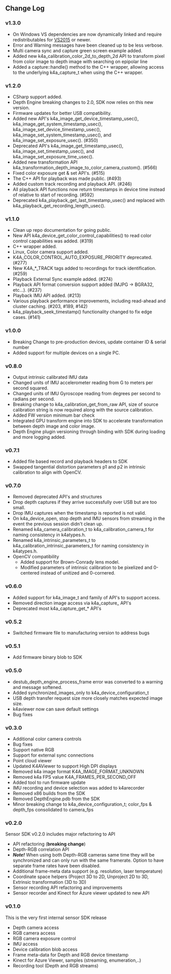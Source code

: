 ## Change Log

### v1.3.0

* On Windows VS dependencies are now dynamically linked and require redistributables for
[VS2015](https://www.microsoft.com/en-us/download/details.aspx?id=48145) or newer.
* Error and Warning messages have been cleaned up to be less verbose.
* Multi camera sync and capture green screen example added.
* Added new k4a_calibration_color_2d_to_depth_2d API  to transform pixel from color image to depth image with searching on epipolar line
* Added a capture::handle() method to the C++ wrapper, allowing access to the underlying k4a_capture_t when using the C++ wrapper.

### v1.2.0

* CSharp support added.
* Depth Engine breaking changes to 2.0, SDK now relies on this new version.
* Firmware updates for better USB compatibility.
* Added new API's k4a_image_get_device_timestamp_usec(), k4a_image_get_system_timestamp_usec(), 
k4a_image_set_device_timestamp_usec(), k4a_image_set_system_timestamp_usec(), and k4a_image_set_exposure_usec(). (#350)
* Deprecated API's k4a_image_get_timestamp_usec(), k4a_image_set_timestamp_usec(), and k4a_image_set_exposure_time_usec().
* Added new transformation API k4a_transformation_depth_image_to_color_camera_custom(). (#566)
* Fixed color exposure get & set API's. (#515)
* The C++ API for playback was made public. (#493)
* Added custom track recording and playback API. (#246)
* All playback API functions now return timestamps in device time instead of relative to start of recording. (#592)
* Deprecated k4a_playback_get_last_timestamp_usec() and replaced with k4a_playback_get_recording_length_usec().

### v1.1.0

* Clean up repo documentation for going public.
* New API k4a_device_get_color_control_capabilities() to read color control capabilities was added. (#319)
* C++ wrapper added.
* Linux, Color camera support added.
* K4A_COLOR_CONTROL_AUTO_EXPOSURE_PRIORITY deprecated. (#277)
* New K4A_\*_TRACK tags added to recordings for track identification. (#259)
* Playback External Sync example added. (#274)
* Playback API format conversion support added (MJPG -> BGRA32, etc...). (#237)
* Playback IMU API added. (#213)
* Various playback performance improvements, including read-ahead and cluster caching. (#203, #189, #142)
* k4a_playback_seek_timestamp() functionality changed to fix edge cases. (#141)

### v1.0.0

* Breaking Change to pre-production devices, update container ID & serial number
* Added support for multiple devices on a single PC.

### v0.8.0

* Output intrinsic calibrated IMU data
* Changed units of IMU accelerometer reading from G to meters per second squared.
* Changed units of IMU Gyroscope reading from degrees per second to radians per second.
* Breaking change to k4a_calibration_get_from_raw API, size of source calibration string is now required along with the 
source calibration.
* Added FW version minimum bar check
* Integrated GPU transform engine into SDK to accelerate transformation between depth image and color image.
* Depth Engine plugin versioning through binding with SDK during loading and more logging added.

### v0.7.1

* Added file based record and playback headers to SDK
* Swapped tangential distortion parameters p1 and p2 in intrinsic calibration to align with OpenCV.

### v0.7.0

* Removed deprecated API's and structures
* Drop depth captures if they arrive successfully over USB but are too small.
* Drop IMU captures when the timestamp is reported is not valid.
* On k4a_device_open, stop depth and IMU sensors from streaming in the event the previous session didn't clean up.
* Renamed k4a_camera_calibration_t to k4a_calibration_camera_t for naming consistency in k4atypes.h.
* Renamed k4a_intrinsic_parameters_t to k4a_calibration_intrinsic_parameters_t for naming consistency in k4atypes.h.
* OpenCV compatibility
    * Added support for Brown-Conrady lens model.
    * Modified parameters of intrinsic calibration to be pixelized and 0-centered instead of unitized and 0-cornered.

### v0.6.0

* Added support for k4a_image_t and family of API's to support access.
* Removed direction image access via k4a_capture_ API's
* Deprecated most k4a_capture_get_* API's

### v0.5.2

* Switched firmware file to manufacturing version to address bugs

### v0.5.1

* Add firmware binary blob to SDK

### v0.5.0

* destub_depth_engine_process_frame error was converted to a warning and message softened.
* Added synchronized_images_only to k4a_device_configuration_t
* USB depth transfer request size more closely matches expected image size.
* k4aviewer now can save default settings
* Bug fixes

### v0.3.0

* Additional color camera controls
* Bug fixes
* Support native RGB
* Support for external sync connections
* Point cloud viewer
* Updated K4AViewer to support High DPI displays
* Removed k4a image format K4A\_IMAGE\_FORMAT\_UNKNOWN
* Removed k4a FPS value K4A\_FRAMES\_PER\_SECOND\_OFF
* Added tool to run firmware update
* IMU recording and device selection was added to k4arecorder
* Removed x86 builds from the SDK
* Removed DepthEngine.pdb from the SDK
* Minor breaking change to k4a_device_configuration_t; color_fps & depth_fps consolidated to camera_fps

### v0.2.0

Sensor SDK v0.2.0 includes major refactoring to API

* API refactoring (**breaking change**)
* Depth-RGB correlation API
* ***Note!*** When using both Depth-RGB cameras same time they will be synchronized and can only run with the same framerate. Option to have separate frame rates have been disabled.
* Additional frame-meta data support (e.g. resolution, laser temperature)
* Coordinate space helpers (Project 3D to 2D, Unproject 2D to 3D, Extrinsic transformation (3D to 3D)
* Sensor recording API refactoring and improvements
* Sensor recorder and Kinect for Azure viewer updated to new API

### v0.1.0

This is the very first internal sensor SDK release

* Depth camera access
* RGB camera access
* RGB camera exposure control
* IMU access
* Device calibration blob access
* Frame meta-data for Depth and RGB device timestamp
* Kinect for Azure Viewer, samples (streaming, enumeration,..)
* Recording tool (Depth and RGB streams)

